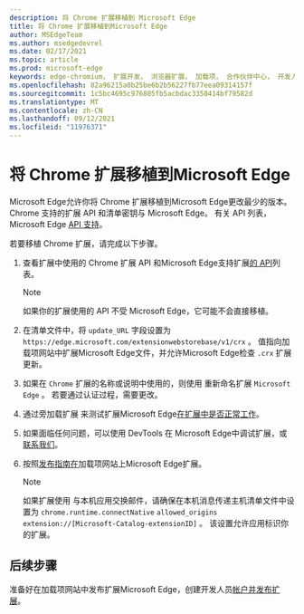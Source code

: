 ```yaml
---
description: 将 Chrome 扩展移植到 Microsoft Edge
title: 将 Chrome 扩展移植到Microsoft Edge
author: MSEdgeTeam
ms.author: msedgedevrel
ms.date: 02/17/2021
ms.topic: article
ms.prod: microsoft-edge
keywords: edge-chromium， 扩展开发， 浏览器扩展， 加载项， 合作伙伴中心， 开发人员
ms.openlocfilehash: 82a96215a0b25be6b2b56227fb77eea09314157f
ms.sourcegitcommit: 1c5bc4695c976805fb5acbdac3350414bf79582d
ms.translationtype: MT
ms.contentlocale: zh-CN
ms.lasthandoff: 09/12/2021
ms.locfileid: "11976371"
---
```

# <a name="port-a-chrome-extension-to-microsoft-edge"></a>将 Chrome 扩展移植到Microsoft Edge

Microsoft Edge允许你将 Chrome 扩展移植到Microsoft Edge更改最少的版本。  Chrome 支持的扩展 API 和清单密钥与 Microsoft Edge。  有关 API 列表，Microsoft Edge [API 支持][ExtensionApiSupport]。  

若要移植 Chrome 扩展，请完成以下步骤。  

1.  查看扩展中使用的 Chrome 扩展 API 和Microsoft Edge支持扩展[的 API][ExtensionApiSupport]列表。  
    
    > [!NOTE]
    > 如果你的扩展使用的 API 不受 Microsoft Edge，它可能不会直接移植。  
    
1.  在清单文件中，将 `update_URL` 字段设置为 `https://edge.microsoft.com/extensionwebstorebase/v1/crx` 。  值指向加载项网站中扩展Microsoft Edge文件，并允许Microsoft Edge检查 `.crx` 扩展更新。  
1.  如果在 `Chrome` 扩展的名称或说明中使用的，则使用 重新命名扩展 `Microsoft Edge` 。  若要通过认证过程，需要更改。  
1.  通过旁加载扩展 来测试扩展Microsoft Edge[在扩展中是否正常工作][ExtensionsGettingStartedExtensionSideloading]。  
1.  如果面临任何问题，可以使用 DevTools 在 Microsoft Edge中调试扩展，或[联系我们][mailtoExtensionMicrosoft]。  
1.  按照[发布指南在][ExtensionsPublishPublishExtension]加载项网站上Microsoft Edge扩展。  
    
    > [!NOTE]
    > 如果扩展使用 与本机应用交换邮件，请确保在本机消息传递主机清单文件中设置为 `chrome.runtime.connectNative` `allowed_origins` `extension://[Microsoft-Catalog-extensionID]` 。  该设置允许应用标识你的扩展。  
    
## <a name="next-steps"></a>后续步骤  

准备好在加载项网站中发布扩展Microsoft Edge，创建开发人员[帐户并][ExtensionsPublishCreateDevAccount][发布扩展][ExtensionsPublishPublishExtension]。  

<!-- links -->  

[ExtensionApiSupport]: ./api-support.md "API 支持|Microsoft Docs"  
[ExtensionsGettingStartedExtensionSideloading]: ../getting-started/extension-sideloading.md "旁加载扩展|Microsoft Docs"  
[ExtensionsPublishCreateDevAccount]: ../publish/create-dev-account.md "注册为Microsoft Edge开发人员|Microsoft Docs"  
[ExtensionsPublishPublishExtension]: ../publish/publish-extension.md "发布扩展|Microsoft Docs"  

[ChromeDeveloperWebStorePayments]: https://developer.chrome.com/webstore/one_time_payments "一次付款|Chrome 开发人员"  

[mailtoExtensionMicrosoft]: mailto:ext_dev_support@microsoft.com "ext_dev_support@microsoft.com"  
